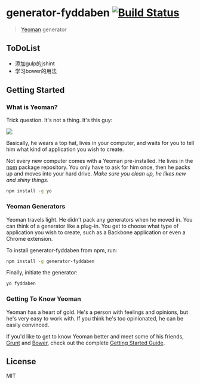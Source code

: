 # generator-fyddaben [![Build Status](https://secure.travis-ci.org/fyddaben/generator-fyddaben.png?branch=master)](https://travis-ci.org/fyddaben/generator-fyddaben)

> [Yeoman](http://yeoman.io) generator

## ToDoList

- 添加gulp的jshint
- 学习bower的用法

## Getting Started

### What is Yeoman?

Trick question. It's not a thing. It's this guy:

![](http://i.imgur.com/JHaAlBJ.png)

Basically, he wears a top hat, lives in your computer, and waits for you to tell him what kind of application you wish to create.

Not every new computer comes with a Yeoman pre-installed. He lives in the [npm](https://npmjs.org) package repository. You only have to ask for him once, then he packs up and moves into your hard drive. *Make sure you clean up, he likes new and shiny things.*

```bash
npm install -g yo
```

### Yeoman Generators

Yeoman travels light. He didn't pack any generators when he moved in. You can think of a generator like a plug-in. You get to choose what type of application you wish to create, such as a Backbone application or even a Chrome extension.

To install generator-fyddaben from npm, run:

```bash
npm install -g generator-fyddaben
```

Finally, initiate the generator:

```bash
yo fyddaben
```

### Getting To Know Yeoman

Yeoman has a heart of gold. He's a person with feelings and opinions, but he's very easy to work with. If you think he's too opinionated, he can be easily convinced.

If you'd like to get to know Yeoman better and meet some of his friends, [Grunt](http://gruntjs.com) and [Bower](http://bower.io), check out the complete [Getting Started Guide](https://github.com/yeoman/yeoman/wiki/Getting-Started).


## License

MIT
